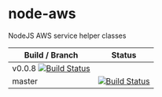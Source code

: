 # node-aws
NodeJS AWS service helper classes

| Build / Branch | Status |
|----|----|
| v0.0.8 [![Build Status](https://travis-ci.org/cmr1/node-aws.svg?branch=v0.0.8)](https://travis-ci.org/cmr1/node-aws) |
| master | [![Build Status](https://travis-ci.org/cmr1/node-aws.svg?branch=master)](https://travis-ci.org/cmr1/node-aws) |
